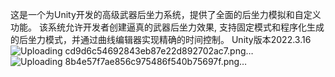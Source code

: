 这是一个为Unity开发的高级武器后坐力系统，提供了全面的后坐力模拟和自定义功能。
该系统允许开发者创建逼真的武器后坐力效果,
支持固定模式和程序化生成的后坐力模式，并通过曲线编辑器实现精确的时间控制。
Unity版本2022.3.16
![Uploading cd9d6c54692843eb87e22d892702ac7.png…]()
![Uploading 8b4e57f7ae856c975486f540b75697f.png…]()
